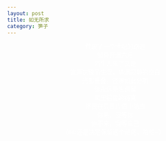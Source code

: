 ```yaml
---
layout: post
title: 如无所求
category: 笋子
---
```


<center><font color="#fff">
荒废了一个世纪的路途 <br>
邹菊开满六月 <br>
陌生人来了又走 <br>
笛声犹豫而生涩，填满寂静的空白 <br>
光影重叠，泾渭如此分明 <br>
你永远无法保留 <br>
风里摇晃的纯真 <br>
怀表在只言片语中隐去 <br>
你来，我等你 <br>
你不来，我等自己 <br>
(ps:还是决定保留这个结尾，哈哈~） <br>
<br>
</font>
</center>
